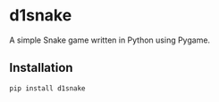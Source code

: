 # d1snake

A simple Snake game written in Python using Pygame.

## Installation

```bash
pip install d1snake
